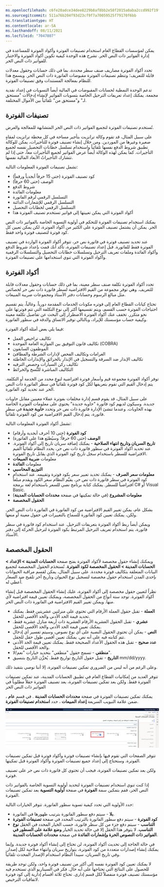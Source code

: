 ```yaml
---
ms.openlocfilehash: c6fe20adce34dee8229b8af8bb2e58f2015a0aba2ccd992f19fc4f67125d591e
ms.sourcegitcommit: 511a76b204f93d23cf9f7a70059525f79170f6bb
ms.translationtype: HT
ms.contentlocale: ar-SA
ms.lasthandoff: 08/11/2021
ms.locfileid: "7047807"
---
```

يمكن لمؤسسات القطاع العام استخدام تصنيفات الفوترة وأكواد الفوترة للمساعدة في إدارة الفواتير ذات النص الحر. تشرح هذه الوحدة كيفية تكوين أكواد الفوترة والاختبار للفواتير ذات النص الحر.

تحدد أكواد الفوترة مصاريف صنف سطر محددة، بما في ذلك حسابات وحقول معدلات قابلة للتعريف؛ وتنظم تصنيفات الفوترة مقبوضات الفاتورة ذات النص الحر. ويسمح هذا للنظام بمعالجة المستندات وفق تصنيفات الفوترة.

تدعم الوحدة النمطية لحسابات المقبوضات في المالية أيضاً التسويات في إعداد نقدية مجمعة. يمكنك إعداد تعريفات الترحيل الخاصة بتسويات الفواتير لإنشاء إدخالات "مستحق لـ" و"مستحق من" تلقائياً بين الأموال المختلفة.

## <a name="billing-classifications"></a>تصنيفات الفوترة

تُستخدم تصنيفات الفوترة لتجميع الفواتير ذات النص الحر المتشابهة للمعالجة والعرض.

على سبيل المثال، قد تقوم وكالة ترانزيت بتأجير مساحة في كل محطة ترانزيت لمقاهٍ صغيرة وغيرها من الموردين. ومن خلال إنشاء تصنيف فوترة للتأجيرات، يمكن للوكالة تطبيق شروط الدفع نفسها تلقائياً واستخدام تسلسل خطابات التحصيل نفسه لجميع التأجيرات. كما يمكن لهذه الوكالة أيضاً عرض الفواتير لجميع التأجيرات معاً، حتى إذا لم تتشارك التأجيراتُ الأبعاد المالية نفسها.

تشمل تصنيفات الفوترة المعلومات التالية:

-   كود تصنيف الفوترة (حتى 15 حرفاً أبجدياً ورقماً)
-   الوصف (حتى 60 حرفاً)
-   شروط الدفع
-   معلومات الفائدة
-   التسلسل الرقمي لرقم الفاتورة
-   التسلسل الرقمي للإشعارات الدائنة
-   التسلسل الرقمي لخطابات التحصيل
-   أكواد الفوترة التي يمكن تعيينها إلى فواتير تستخدم تصنيف الفوترة هذا

يمكنك استخدام تصنيفات الفوترة للتحكم في أولوية التسوية الخاصة بالفواتير ذات النص الحر. يمكن أن يشتمل تصنيف الفوترة على الكثير من أكواد الفوترة، لكن يمكن تعيين كل كود فوترة لتصنيف فوترة واحد فقط.

عند تحديد تصنيف فوترة في فاتورة نص حر، تتوفر أكواد الفوترة الواردة في تصنيف الفوترة فقط للفاتورة. قبل إعداد تصنيفات الفوترة، تأكد أنك قمت بإعداد شروط الدفع وأكواد الفائدة وملفات تعريف الترحيل وتسلسلات خطابات التحصيل والتسلسلات الرقمية وأكواد الفوترة التي تنوي استخدامها على تصنيفات الفوترة.

## <a name="billing-codes"></a>أكواد الفوترة

تحدد أكواد الفوترة تكلفة صنف سطر معينة، بما في ذلك حسابات وحقول معدلات قابلة للتعريف. وهي توفر مجموعة من القيم الافتراضية لسطر فاتورة ذات نص حر لخصائص مثل مبالغ الرسوم وحسابات دفتر الأستاذ ومجموعات ضريبة المبيعات.

تحتاج كيانات القطاع العام إلى فوتره مكونات الخدمات المقدمة دورياً. وغالباً، يتم تقسيم احتياجات الفوترة حسب القسم، ويتم تقسيمها أكثر إلى نوع التكلفة التي تتم فوترتها على نحو متكرر. تخفف عنك أكواد الفوترة الاضطرار إلى البحث عن تفاصيل تكلفة معينة وكيفية حساب مؤسستك للإيراد، وبالتالي توفير الاتساق والدقة في سطور الفاتورة.

فيما يلي بعض أمثلة أكواد الفوترة:

-   تكاليف تراخيص العمل
-   تكاليف قانون التوفيق بين الموازنة العامة الموحدة (COBRA)
-   الموظفون السابقون
-   الغرامات وتكاليف الفحص لإدارات الشرطة والمطافئ
-   تكاليف الإنذار ضد السرقة والتسجيل في الإنذار بالحرائق والإنذارات الخاطئة
-   تكاليف ركن السيارات وحصص الترفيه
-   التكاليف المباشرة للنُّسخ والخرائط

توفر أكواد الفوترة مجموعة قيم وأسعار فوترة افتراضية لنوع محدد من الخدمة أو التكلفة. يتم إدخال القيم التي تقوم بتعريفها لكل كود فوترة تلقائياً في سطر الفاتورة ذات النص الحر عند تحديد كود الفاتورة.

على سبيل المثال، قد يقوم قسم إدارة مخلفات بفوترة عملاء معينين مقابل حاويات جديدة. وسيكون لديهم كود فاتورة "حاوية جديدة" يحتوي على معلومات الفوترة الخاصة بهذه الحاويات. وعندما تنشئ الإدارة فاتورة ذات نص حر وتحدد **حاوية جديدة** في سطر فاتورة، يتم إدخال القيم الافتراضية من كود الفوترة تلقائياً.

تشمل أكواد الفوترة المعلومات التالية:

-   **كود الفوترة** (حتى 10 أحرف أبجدية وأرقام)
-   **الوصف** (حتى 60 حرفاً؛ وسيُطبَع هذا على الفاتورة)
-   **تاريخ السريان وتاريخ انتهاء الصلاحية** - يمكنك إضافة سريان تاريخ إلى أكواد الفوترة. عند تحديد أكواد الفوترة في سطور فاتورة ذات نص حر، يحدد النظام تلقائياً القيم الافتراضية للسطر باستخدام سجل تاريخ كود الفوترة الذي يقابل تاريخ الفوترة.
-   معلومات **ضريبة المبيعات**
-   معلومات **الفائدة**
-   **التوزيع المحاسبي**
-   **معلومات سعر الصرف** - يمكنك تحديد تعبير سعر بكود فوترة وتقييمه. عند استخدام كود الفوترة في سطر فاتورة ذات نص حر، يقيِّم النظام سعر الكود ويقدم مبلغاً افتراضياً للسطر. يمكنك كتابة برنامج نصي للسعر باستخدام لغة برمجة C# أو Visual Basic.
-   **معلومات المشروع** (في حالة تمكينها في صفحة **‏‏محددات الحسابات المدينة**)
-   **الحقول** **المخصصة**

بشكل عام، يمكن تغيير القيم الافتراضية من كود الفاتورة في الفاتورة ذات النص الحر. ولكن، يمكنك تعيين كود الفاتورة للسماح بالتغييرات في حقول معينة أو منعها. 

ويمكن أيضاً ربط أكواد الفوترة بتعريفات الترحيل. عند استخدام كود فاتورة في سطر فاتورة، يتم استخدام تعريف الترحيل المرتبط بكود الفوترة لترحيل الحركة إلى دفتر الأستاذ.

## <a name="custom-fields"></a>الحقول المخصصة

ويمكنك إنشاء حقول مخصصة لأكواد الفوترة بفتح صفحة **الحسابات المدينة > الإعداد > الحسابات المدينة > الحقول المخصصة لكود الفوترة**. تُستخدَم الحقول المخصصة لتجميع البيانات المتعلقة بتكاليف فوترة محددة. على سبيل المثال، يمكن لقسم مراقبة الحيوانات بإحدى المدن استخدام حقول مخصصة لتسجيل نوع الحيوان وتاريخ آخر تلقيح ضد السعار أُعطي له.

نظراً لتعيين حقول مخصصة إلى أكواد الفوترة، عليك إنشاء الحقول المخصصة قبل إنشاء أكواد الفوترة. توجد ستة أنواع من الحقول المخصصة، ويمكنك تعيين قيمة افتراضية لأي منها. ويمكن تغيير القيم الافتراضية في الفاتورة ذات النص الحر.

-   **العملة** - تقبل حقول العملة الأرقام التي تحتوي على منزلتين عشريتين فقط. يمكنك تحديد قيمة الحد الأدنى والحد الأقصى للحقل.
-   **عشري** - تقبل الحقول العشرية الأرقام العشرية ذات أربعة منازل عشرية فقط. يمكنك تعيين قيمة الحد الأدنى والحد الأقصى للحقل.
-   **النص** - يمكن أن تحتوي الحقول النصية على أي نوع نصوص، وسيتم تفسير أي إدخال تتم كتابته فيه على أنه نص. يمكنك تعيين أقصى طول حقل للحقل.
-   **عدد صحيح** - تقبل هذه الحقول الأعداد الصحيحة فقط. يمكنك تعيين قيمة الحد الأدنى والحد الأقصى للحقل.
-   **منطقي** - تسمح حقول "منطقي" بتحديد خيارات "نعم/لا".
-   **التاريخ** - تقبل حقول التاريخ تواريخ فقط. يُخزَّن التاريخ بتنسيق mm/dd/yyyy.

وعلى الرغم من أنه ليس من الضروري تمكين تصنيفات الفوترة، إلا أننا نوصي بتنفيذ ذلك.

تتوفر العديد من إمكانيات القطاع العام في تطبيق الحسابات المدينة، عند تمكين تصنيفات الفوترة فقط. ولكن بعد تمكين تصنيفات الفوترة، يعد تصنيف الفوترة حقلاً مطلوباً في الفواتير ذات النص الحر


يمكنك تمكين تصنيفات الفوترة في صفحة **محددات الحسابات المدينة** . في قسم **عام** ، ضمن علامة التبويب السريعة **إعداد المبيعات** ، حدد **استخدام تصنيفات الفوترة**.

![لقطة شاشة لصفحة محددات الحسابات المدينة، مع تمييز خيار "تمكين تصنيفات الفوترة".](../media/Enablebillingclassifications.png)


تتوفر الصفحات التي تقوم فيها بإنشاء تصنيفات فوترة وأكواد فوترة قبل تمكين تصنيفات الفوترة. وستحتاج إلى إعداد جميع تصنيفات الفوترة وأكواد الفوترة قبل تمكينها.


ولكن بعد تمكين تصنيفات الفوترة، فيجب أن تحتوي كل فاتورة ذات نص حر على تصنيف فوترة. 

إذا كنت تنوي استخدام تصنيفات الفوترة لتحديد أولوية التسوية الخاصة بالفواتير ذات النص الحر، فقم بتمكين سمة **الفوترة** في صفحة **أولوية التسوية** بعد تمكين تصنيفات الفوترة.

حدد الأولوية التي تحدد كيفية تسوية سطور الفاتورة.
تتوفر الخيارات التالية:

-   **بلا** - سيتم دفع سطور الفاتورة بترتيب ظهورها في الفاتورة.
-   **كود الفوترة** - سيتم دفع سطور الفاتورة بالترتيب المحدد في صفحة **تصنيفات الفوترة**
-   **التناسب** - سيتم دفع جزء من كل سطر فاتورة، حسب الخيار المحدد في الحقل **نوع التناسب**. لا يتوفر هذا الحقل إلا في حالة تحديد الخيار **وضع علامة على السطور في الفواتير ذات النصوص الحرة وإشعارات الفائدة** في صفحة **محددات الحسابات المدينة**.

في حالة الحاجة إلى تحديث أكواد الفوترة، لن تحتاج إلى إنشاء أكواد فوترة جديدة. وإنما يمكنك إنشاء إصدارات متعددة من كود الفوترة، بتواريخ سريان وانتهاء صلاحية لكل إصدار. وفي تاريخ السريان، سيبدأ النظام استخدام الإصدار المحدث تلقائياً.

لا يمكنك تعيين كود الفوترة نفسه إلى أكثر من تصنيف فوترة واحد، ولكن توجد طريقة للحصول على النتائج التي تحتاجها على أيه حال.
فكر في السيناريو الذي تستخدم فيه مؤسستك تصنيف فوترة منفصلاً لكل قسم إداري. تحتاج ثلاثة أقسام إدارية إلى كود فوترة لاتفاقيات الترخيص.
